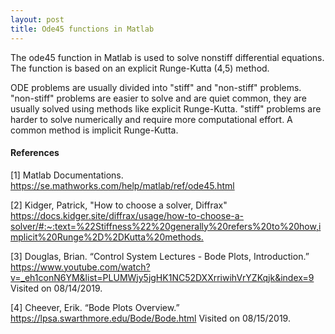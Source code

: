 ```yaml
---
layout: post
title: Ode45 functions in Matlab
---
```


The ode45 function in Matlab is used to solve nonstiff differential equations. The function is based on an explicit Runge-Kutta (4,5) method.

ODE problems are usually divided into "stiff" and "non-stiff" problems. "non-stiff" problems are easier to solve and are quiet common, they are usually solved using methods like explicit Runge-Kutta. "stiff" problems are harder to solve numerically and require more computational effort. A common method is implicit Runge-Kutta.

#### References
[1] Matlab Documentations. <https://se.mathworks.com/help/matlab/ref/ode45.html>

[2] Kidger, Patrick, "How to choose a solver, Diffrax" <https://docs.kidger.site/diffrax/usage/how-to-choose-a-solver/#:~:text=%22Stiffness%22%20generally%20refers%20to%20how,implicit%20Runge%2D%2DKutta%20methods.>

[3] Douglas, Brian. “Control System Lectures - Bode Plots, Introduction.” <https://www.youtube.com/watch?v=_eh1conN6YM&list=PLUMWjy5jgHK1NC52DXXrriwihVrYZKqjk&index=9> Visited on 08/14/2019. 

[4] Cheever, Erik. “Bode Plots Overview.” <https://lpsa.swarthmore.edu/Bode/Bode.html> Visited on 08/15/2019.
